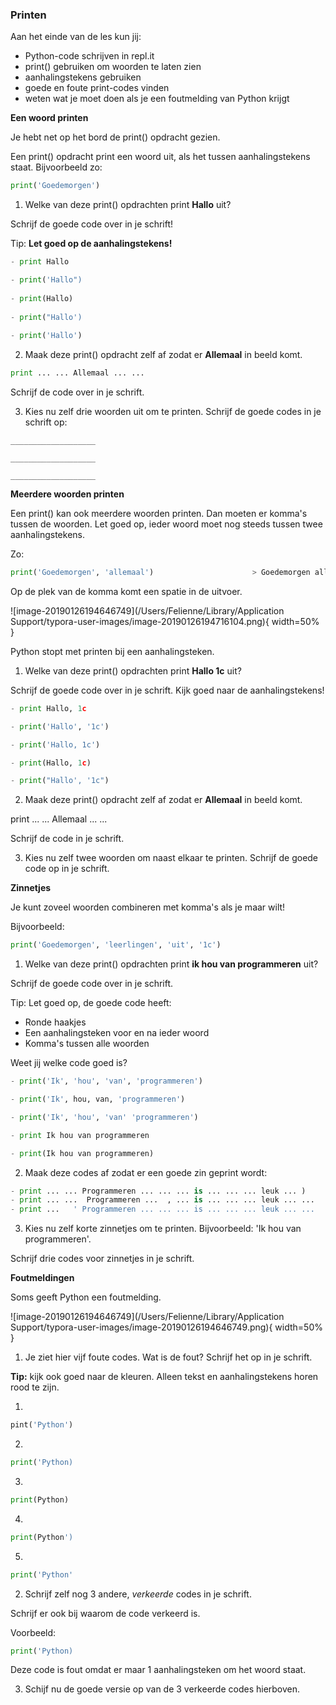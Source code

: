 ### Printen

Aan het einde van de les kun jij:

- Python-code schrijven in repl.it
- print() gebruiken om woorden te laten zien
- aanhalingstekens gebruiken 
- goede en foute print-codes vinden
- weten wat je moet doen als je een foutmelding van Python krijgt



**Een woord printen**

Je hebt net op het bord de print() opdracht gezien. 

Een print() opdracht print een woord uit, als het tussen aanhalingstekens staat. Bijvoorbeeld zo:

```python
print('Goedemorgen')
```



1) Welke van deze print() opdrachten print **Hallo** uit? 

Schrijf de goede code over in je schrift!

Tip: **Let goed op de aanhalingstekens!**

```python
- print Hallo

- print('Hallo")
        
- print(Hallo)
        
- print("Hallo')
        
- print('Hallo')
```

2) Maak deze print() opdracht zelf af zodat er **Allemaal** in beeld komt.

```python
print ... ... Allemaal ... ...
```

Schrijf de code over in je schrift.



3) Kies nu zelf drie woorden uit om te printen. Schrijf de goede codes in je schrift op:

```___________________```

```___________________```

```___________________```



**Meerdere woorden printen**

Een print() kan ook meerdere woorden printen. Dan moeten er komma's tussen de woorden. Let goed op, ieder woord moet nog steeds tussen twee aanhalingstekens.

Zo:

```python
print('Goedemorgen', 'allemaal')                      > Goedemorgen allemaal
```

Op de plek van de komma komt een spatie in de uitvoer. 

![image-20190126194646749](/Users/Felienne/Library/Application Support/typora-user-images/image-20190126194716104.png){ width=50% }


Python stopt met printen bij een aanhalingsteken. 

1) Welke van deze print() opdrachten print **Hallo 1c** uit? 

Schrijf de goede code over in je schrift. Kijk goed naar de aanhalingstekens!

```python
- print Hallo, 1c

- print('Hallo', '1c')

- print('Hallo, 1c')

- print(Hallo, 1c)

- print("Hallo', '1c")
```

2) Maak deze print() opdracht zelf af zodat er **Allemaal** in beeld komt.

print ... ... Allemaal ... ...

Schrijf de code in je schrift.

3) Kies nu zelf twee woorden om naast elkaar te printen. 
Schrijf de goede code op in je schrift.




**Zinnetjes**

Je kunt zoveel woorden combineren met komma's als je maar wilt!

Bijvoorbeeld:

```python
print('Goedemorgen', 'leerlingen', 'uit', '1c')
```

1) Welke van deze print() opdrachten print **ik hou van programmeren** uit? 

Schrijf de goede code over in je schrift.

Tip: Let goed op, de goede code heeft:

* Ronde haakjes
* Een aanhalingsteken voor en na ieder woord
* Komma's tussen alle woorden

Weet jij welke code goed is?

```python
- print('Ik', 'hou', 'van', 'programmeren')

- print('Ik', hou, van, 'programmeren')

- print('Ik', 'hou', 'van' 'programmeren')

- print Ik hou van programmeren

- print(Ik hou van programmeren)
```



2) Maak deze codes af zodat er een goede zin geprint wordt:

```python
- print ... ... Programmeren ... ... ... is ... ... ... leuk ... )
- print ... ...  Programmeren ...  , ... is ... ... ... leuk ... ...
- print ...   ' Programmeren ... ... ... is ... ... ... leuk ... ...
```



3) Kies nu zelf korte zinnetjes om te printen. Bijvoorbeeld: 'Ik hou van programmeren'.

Schrijf drie codes voor zinnetjes in je schrift.







**Foutmeldingen**

Soms geeft Python een foutmelding. 

![image-20190126194646749](/Users/Felienne/Library/Application Support/typora-user-images/image-20190126194646749.png){ width=50% }



1) Je ziet hier vijf foute codes. Wat is de fout? Schrijf het op in je schrift.

**Tip:** kijk ook goed naar de kleuren. Alleen tekst en aanhalingstekens horen rood te zijn.

1.
```python
pint('Python')
```

2.
```python
print('Python)
```

3.
```python
print(Python)
```

4.
```python
print(Python')
```

5.
```python
print('Python'
```



2) Schrijf zelf nog 3 andere, *verkeerde* codes in je schrift. 

Schrijf er ook bij waarom de code verkeerd is.

Voorbeeld: 

```python
print('Python)
```

Deze code is fout omdat er maar 1 aanhalingsteken om het woord staat.



3) Schijf nu de goede versie op van de 3 verkeerde codes hierboven.


